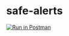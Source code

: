 # safe-alerts

[![Run in Postman](https://run.pstmn.io/button.svg)](https://app.getpostman.com/run-collection/b0327d9bd59428231586)
